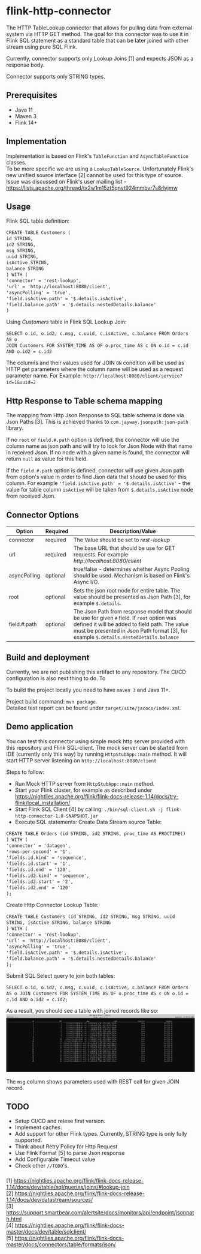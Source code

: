 # flink-http-connector
The HTTP TableLookup connector that allows for pulling data from external system via HTTP GET method.
The goal for this connector was to use it in Flink SQL statement as a standard table that can be later joined with other stream using pure SQL Flink.
 
Currently, connector supports only Lookup Joins [1] and expects JSON as a response body.

Connector supports only STRING types.

## Prerequisites
* Java 11
* Maven 3
* Flink 14+

## Implementation
Implementation is based on Flink's `TableFunction` and `AsyncTableFunction` classes.  
To be more specific we are using a `LookupTableSource`. Unfortunately Flink's new unified source interface [2] cannot be used for this type of source.
Issue was discussed on Flink's user mailing list - https://lists.apache.org/thread/tx2w1m15zt5qnvt924mmbvr7s8rlyjmw

## Usage
Flink SQL table definition:

```roomsql
CREATE TABLE Customers (
id STRING,
id2 STRING,
msg STRING,
uuid STRING,
isActive STRING,
balance STRING
) WITH (
'connector' = 'rest-lookup',
'url' = 'http://localhost:8080/client',
'asyncPolling' = 'true',
'field.isActive.path' = '$.details.isActive',
'field.balance.path' = '$.details.nestedDetails.balance'
)
```
Using _Customers_ table in Flink SQL Lookup Join:

```roomsql
SELECT o.id, o.id2, c.msg, c.uuid, c.isActive, c.balance FROM Orders AS o 
JOIN Customers FOR SYSTEM_TIME AS OF o.proc_time AS c ON o.id = c.id AND o.id2 = c.id2
```

The columns and their values used for JOIN `ON` condition will be used as HTTP get parameters where the column name will be used as a request parameter name. 
For Example: 
``
http://localhost:8080/client/service?id=1&uuid=2
``

## Http Response to Table schema mapping
The mapping from Http Json Response to SQL table schema is done via Json Paths [3]. 
This is achieved thanks to `com.jayway.jsonpath:json-path` library.

If no `root` or `field.#.path` option is defined, the connector will use the column name as json path and will try to look for Json Node with that name in received Json. If no node with a given name is found, the connector will return `null` as value for this field. 

If the `field.#.path` option is defined, connector will use given Json path from option's value in order to find Json data that should be used for this column. 
For example `'field.isActive.path' = '$.details.isActive'` - the value for table column `isActive` will be taken from `$.details.isActive` node from received Json.

## Connector Options
| Option | Required | Description/Value|
| -------------- | ----------- | -------------- |
| connector |  required | The Value should be set to _rest-lookup_|
| url | required | The base URL that should be use for GET requests. For example _http://localhost:8080/client_|
| asyncPolling | optional | true/false - determines whether Async Pooling should be used. Mechanism is based on Flink's Async I/O.|
| root | optional | Sets the json root node for entire table. The value should be presented as Json Path [3], for example `$.details`.|
| field.#.path | optional | The Json Path from response model that should be use for given `#` field. If `root` option was defined it will be added to field path. The value must be presented in Json Path format [3], for example `$.details.nestedDetails.balance` |

## Build and deployment
Currently, we are not publishing this artifact to any repository. The CI/CD configuration is also next thing to do. 
To 

To build the project locally you need to have `maven 3` and Java 11+. </br>

Project build command: `mvn package`. </br>
Detailed test report can be found under `target/site/jacoco/index.xml`.

## Demo application
You can test this connector using simple mock http server provided with this repository and Flink SQL-client. 
The mock server can be started from IDE (currently only this way) by running `HttpStubApp::main` method. 
It will start HTTP server listening on `http://localhost:8080/client`

Steps to follow:
- Run Mock HTTP server from `HttpStubApp::main` method.
- Start your Flink cluster, for example as described under https://nightlies.apache.org/flink/flink-docs-release-1.14/docs/try-flink/local_installation/
- Start Flink SQL Client [4] by calling: `./bin/sql-client.sh -j flink-http-connector-1.0-SNAPSHOT.jar`
- Execute SQL statements:
Create Data Stream source Table:
```roomsql
CREATE TABLE Orders (id STRING, id2 STRING, proc_time AS PROCTIME()
) WITH (
'connector' = 'datagen', 
'rows-per-second' = '1', 
'fields.id.kind' = 'sequence', 
'fields.id.start' = '1', 
'fields.id.end' = '120', 
'fields.id2.kind' = 'sequence', 
'fields.id2.start' = '2', 
'fields.id2.end' = '120'
);
```

Create Http Connector Lookup Table:
```roomsql
CREATE TABLE Customers (id STRING, id2 STRING, msg STRING, uuid STRING, isActive STRING, balance STRING
) WITH (
'connector' = 'rest-lookup', 
'url' = 'http://localhost:8080/client', 
'asyncPolling' = 'true', 
'field.isActive.path' = '$.details.isActive', 
'field.balance.path' = '$.details.nestedDetails.balance'
);
```

Submit SQL Select query to join both tables:
```roomsql
SELECT o.id, o.id2, c.msg, c.uuid, c.isActive, c.balance FROM Orders AS o JOIN Customers FOR SYSTEM_TIME AS OF o.proc_time AS c ON o.id = c.id AND o.id2 = c.id2;
```

As a result, you should see a table with joined records like so:
![join-result](docs/JoinTable.PNG)

The `msg` column shows parameters used with REST call for given JOIN record.

## TODO
- Setup CI/CD and relese first version.
- Implement caches.
- Add support for other Flink types. Currently, STRING type is only fully supported.
- Think about Retry Policy for Http Request
- Use Flink Format [5] to parse Json response 
- Add Configurable Timeout value
- Check other `//TODO`'s.

### 
[1] https://nightlies.apache.org/flink/flink-docs-release-1.14/docs/dev/table/sql/queries/joins/#lookup-join
</br>
[2] https://nightlies.apache.org/flink/flink-docs-release-1.14/docs/dev/datastream/sources/
</br>
[3] https://support.smartbear.com/alertsite/docs/monitors/api/endpoint/jsonpath.html
</br>
[4] https://nightlies.apache.org/flink/flink-docs-master/docs/dev/table/sqlclient/
</br>
[5] https://nightlies.apache.org/flink/flink-docs-master/docs/connectors/table/formats/json/
